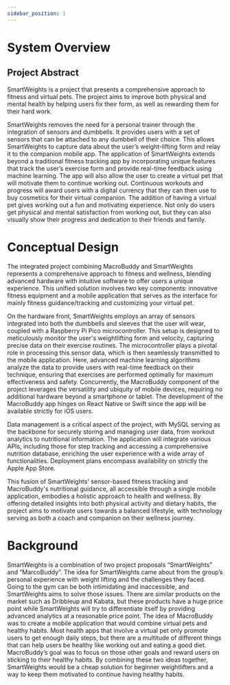 ```yaml
---
sidebar_position: 1
---
```


# System Overview

## Project Abstract
SmartWeights is a project that presents a comprehensive approach to fitness and virtual pets. The project aims to improve both physical and mental health by helping users fix their form, as well as rewarding them for their hard work.

SmartWeights removes the need for a personal trainer through the integration of sensors and dumbbells. It provides users with a set of sensors that can be attached to any dumbbell of their choice. This allows SmartWeights to capture data about the user’s weight-lifting form and relay it to the companion mobile app. The application of SmartWeights extends beyond a traditional fitness tracking app by incorporating unique features that track the user’s exercise form and provide real-time feedback using machine learning. The app will also allow the user to create a virtual pet that will motivate them to continue working out. Continuous workouts and progress will award users with a digital currency that they can then use to buy cosmetics for their virtual companion. The addition of having a virtual pet gives working out a fun and motivating experience. Not only do users get physical and mental satisfaction from working out, but they can also visually show their progress and dedication to their friends and family.


# Conceptual Design

The integrated project combining MacroBuddy and SmartWeights represents a comprehensive approach to fitness and wellness, blending advanced hardware with intuitive software to offer users a unique experience. This unified solution involves two key components: innovative fitness equipment and a mobile application that serves as the interface for mainly fitness guidance/tracking and customizing your virtual pet.

On the hardware front, SmartWeights employs an array of sensors integrated into both the dumbbells and sleeves that the user will wear, coupled with a Raspberry Pi Pico microcontroller. This setup is designed to meticulously monitor the user's weightlifting form and velocity, capturing precise data on their exercise routines. The microcontroller plays a pivotal role in processing this sensor data, which is then seamlessly transmitted to the mobile application. Here, advanced machine learning algorithms analyze the data to provide users with real-time feedback on their technique, ensuring that exercises are performed optimally for maximum effectiveness and safety.
Concurrently, the MacroBuddy component of the project leverages the versatility and ubiquity of mobile devices, requiring no additional hardware beyond a smartphone or tablet. The development of the MacroBuddy app hinges on React Native or Swift since the app will be available strictly for iOS users.

Data management is a critical aspect of the project, with MySQL serving as the backbone for securely storing and managing user data, from workout analytics to nutritional information. The application will integrate various APIs, including those for step tracking and accessing a comprehensive nutrition database, enriching the user experience with a wide array of functionalities. Deployment plans encompass availability on strictly the Apple App Store.

This fusion of SmartWeights' sensor-based fitness tracking and MacroBuddy's nutritional guidance, all accessible through a single mobile application, embodies a holistic approach to health and wellness. By offering detailed insights into both physical activity and dietary habits, the project aims to motivate users towards a balanced lifestyle, with technology serving as both a coach and companion on their wellness journey.

# Background

SmartWeights is a combination of two project proposals “SmartWeights” and “MarcoBuddy”. The idea for SmartWeights came about from the group’s personal experience with weight lifting and the challenges they faced. Going to the gym can be both intimidating and inaccessible, and SmartWeights aims to solve those issues. There are similar products on the market such as Dribbleup and Kabata, but these products have a huge price point while SmartWeights will try to differentiate itself by providing advanced analytics at a reasonable price point. The idea of MacroBuddy was to create a mobile application that would combine virtual pets and healthy habits. Most health apps that involve a virtual pet only promote users to get enough daily steps, but there are a multitude of different things that can help users be healthy like working out and eating a good diet. MacroBuddy’s goal was to focus on those other goals and reward users on sticking to their healthy habits. By combining these two ideas together, SmartWeights would be a cheap solution for beginner weightlifters and a way to keep them motivated to continue having healthy habits. 